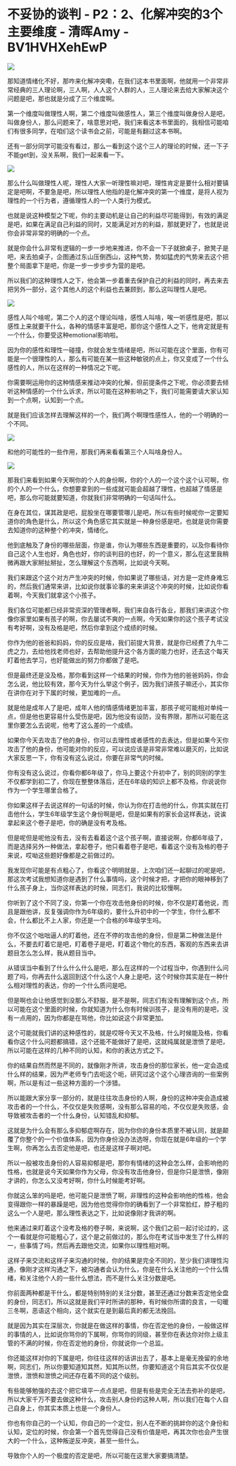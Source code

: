 # 不妥协的谈判 - P2：2、化解冲突的3个主要维度 - 清晖Amy - BV1HVHXehEwP

![](img/e631e2ea06feeb47d494261b92f96ec3_0.png)

那知道情绪化不好，那咋来化解冲突嘞，在我们这本书里面啊，他就用一个非常非常经典的三人理论啊，三人啊，人人这个人群的人，三人理论来去给大家解决这个问题是吧，那也就是分成了三个维度啊。

第一个维度叫做理性人啊，第二个维度叫做感性人，第三个维度叫做身份人是吧，叫做身份人，那么问题来了，啥意思对吧，我们来看这本书里面的，我相信可能咱们有很多同学，在咱们这个读书会之前，可能是有翻过这本书啊。

还有一部分同学可能没有看过，那么一看到这个这个三人的理论的时候，还一下子不能get到，没关系啊，我们一起来看一下。



![](img/e631e2ea06feeb47d494261b92f96ec3_2.png)

那么什么叫做理性人呢，理性人大家一听理性嘛对吧，理性肯定是要什么相对要镇定是吧啊，不要急是吧，所以理性人他指的是化解冲突的第一个维度，是将人视为理性的一个行为者，遵循理性人的一个人类行为模式。

也就是说这种模型之下呢，你的主要动机是让自己的利益尽可能得到，有效的满足是吧，如果在满足自己利益的同时，又能满足对方的利益，那就更好了，也就是说你会非常非常的明确的一个点。

就是你会什么非常有逻辑的一步一步地来推进，你不会一下子就掀桌子，掀凳子是吧，来去拍桌子，企图通过东山压倒西山，这种气势，势如猛虎的气势来去这个把整个局面拿下是吧，你是一步一步步步为营的是吧。

所以我们的这种理性人之下，他会第一步着重去保护自己的利益的同时，再去来去把另外一部分，这个其他人的这个利益也去兼顾到，那么这叫理性人是吧。



![](img/e631e2ea06feeb47d494261b92f96ec3_4.png)

感性人叫个啥呢，第二个人的这个理论叫啥，感性人叫啥，唉一听感性是吧，那以感性上来就要干什么，各种的情感丰富是吧，那你这个感性人之下，他肯定就是有一个什么，你要受这种emotional影响啦。

因为你的感性和理性一碰撞，你就会发生情绪是吧，所以可能在这个里面，你有可能是一个很理性的人，那么有可能在某一些这种敏锐的点上，你又变成了一个什么感性的人，所以在这样的一种情况之下呢。

你需要啊运用你的这种情感来推动冲突的化解，但前提条件之下呢，你必须要去倾听这种情感的一个什么诉求，所以可能在这种影响之下，我们可能需要请大家认知到一个点啊，认知到一个点。

就是我们应该怎样去理解这样的一个，我们两个啊理性感性人，他的一个明确的一个不同。

![](img/e631e2ea06feeb47d494261b92f96ec3_6.png)

和他的可能性的一些作用，那我们再来看看第三个人叫啥身份人。

![](img/e631e2ea06feeb47d494261b92f96ec3_8.png)

那我们来看到如果今天啊你的个人的身份啊，你的个人的一个这个这个认可啊，你的个人的一个什么，你想要拿到的一些成就可能会超越了理性，也超越了情感是吧，那么你可能就要知道，你就我们非常明确的一句话叫什么。

在身在其位，谋其政是吧，屁股坐在哪要管哪儿是吧，所以有些时候呢你一定要知道你的角色是什么，所以这个角色感它其实就是一种身份感是吧，也就是说你需要去知道你的这种整个的冲突，情绪化。

他到底触及了身份的哪些层面，你是谁，你认为哪些东西是重要的，以及你看待你自己这个人生也好，角色也好，你的谈判目的也好，的一个意义，那么在这里我稍微再跟大家掰扯掰扯，怎么理解这个东西啊，比如说今天啊。

我们来跟这个这个对方产生冲突的时候，你如果说了哪些话，对方是一定终身难忘的，然后我们通常来讲，比如说你就事论事的来来讲这个冲突的时候，比如说你看着啊，今天我们就拿这个小孩子。

我们各位可能都已经非常资深的管理者啊，我们来自各行各业，那我们来讲这个你像你家里如果有孩子的啊，你去屡试不爽的一点啊，今天如果你的这个孩子考试没有考好啊，没有及格是吧，然后你拿到这个成绩的时候。

你作为他的爸爸和妈妈，你的反应是啥，我们前提大背景，就是你已经费了九牛二虎之力，去给他找老师也好，去帮助他提升这个各方面的能力也好，还去这个每天盯着他去学习，也好能做出的努力你都做了是吧。

但是最终还是没及格，那你看到这样一个结果的时候，你作为他的爸爸妈妈，你会怎么说，他比较有效，那今天为什么举这个例子，因为我们讲孩子嘛还小，其实你在讲你在对于下属的时候，更加难的一点。

就是他是成年人了是吧，成年人他的情感情绪更加丰富，那孩子呢可能相对单纯一点，但是他也更容易什么受伤是吧，因为他没有设防，没有界限，那所以可能在这里你要怎么去说呢，他考了这么差的一个成绩。

如果你今天去攻击了他的身份，你可以去理性或者感性的去表达，但是如果今天你攻击了他的身份，他可能对你的反应，可以说应该是非常非常难以磨灭的，比如说大家反思一下，你有没有这么说过，你要在非常气的时候。

你有没有这么说过，你看你都6年级了，你马上要这个升初中了，别的同别的学生不仅都学到初二了，你现在整整体落后，还在6年级的知识上都不及格，你说说你作为一个学生哪里合格了。

你如果这样子去说这样的一句话的时候，你认为你在打击他的什么，你其实就在打击他什么，学生6年级学生这个身份啊是吧，但是如果有的家长会这样表达，说诶拿起来这个卷子是吧，你的确是没有考及格。

但是呢但是呢他没有去，没有去看着这个这个孩子啊，直接说啊，你都6年级了，而是选择另外一种做法，拿起卷子，他只看着卷子是吧，看着这个没有及格的卷子来说，哎呦这些题好像都是之前做过的。

我发现你可能是有点粗心了，你看这个明明就是，上次咱们还一起聊过的呢是吧，那这次考试我想知道你是遇到了什么事情吗，这个时候才把，才把你的眼神移到了什么孩子身上，当你这样表达的时候，同志们，我说的比较慢啊。

你听到了这个不同了没，你第一个你在攻击他身份的时候，你不仅是盯着他说，而且是跟他讲，反复强调你作为6年级的，要什么升初中的一个学生，你什么都不会，什么都比不上人家，你还是一个合格的6年级学生吗。

你不仅这个咄咄逼人的盯着他，还在不停的攻击他的身份，但是第二种做法是什么，不要去盯着它是吧，盯着卷子是吧，盯着这个物化的东西，客观的东西来去讲题目怎么怎么样，我从题目当中。

从错误当中看到了什么什么什么是吧，那么在这样的一个过程当中，你遇到什么问题了吗，你再去什么返回到这个什么这个人身上是吧，这个时候你其实是在一种什么相对理性的表达，你的一个什么质问是吧。

但是啊也会让他感觉到没那么不舒服，是不是啊，同志们有没有理解到这个点，所以可能在这个里面的时候，你就知道为什么你有时候训孩子，是没有用的是吧，没有一点用的，因为你都是在骂他，你比如说这个非常更加。

这个可能就我们讲的这种感性的，就是哎呀今天又不及格，什么时候能及格，你看看你这个什么问题都搞错，这个还能不能做好了是吧，这就纯属就是泄愤了是吧，所以可能在这样的几种不同的认知，和你的表达方式之下。

你的结果自然而然是不同的，就像刚才所讲，攻击身份的那位家长，他一定会造成什么样的结果，因为严老师专门去呃这个呃，研究过这个这个心理咨询的一些案例啊，所以是有过一些这种方面的一个涉猎。

所以能跟大家分享一部分的，就是往往攻击身份的人啊，身份的这种冲突会造成被攻击者的一个什么，不仅仅是失败感啊，没有那么容易的哈，不仅仅是失败感，会导致被攻击者的一个什么身份，认知错乱和抑郁。

这就是为什么会有那么多抑郁症啊存在，因为你你的身份本质里不被认同，就是颠覆了你整个的一个价值体系，因为你身份没办法选呀，你现在就是6年级的一个学生啊，你再怎么去否定他是吧，也还是这样子啊对吧。

所以一般被攻击身份的人容易抑郁是吧，那你有情绪的这种会怎么样，会影响他的性格，也就是说今天如果你作为父母，你没有攻击他身份，但是你只是泄愤，像刚才讲的，你怎么又没考好啊，你什么时候能考好啊。

你就这么笨的吗是吧，他可能只是泄愤了啊，非理性的这种会影响他的性格，他会变得跟你一样的暴躁是吧，因为他也觉得你你的确看到了一个非常脸红，脖子粗的这么一个人是吧，那么理性表达之下，比如说像刚才我讲的啊。

他来通过来盯着这个没考及格的卷子啊，来说啊，这个我们之前一起讨论过的，这个一看就是你可能粗心了，这个是之前做过的，那么你在考试当中发生了什么样的一，些事情了吗，然后再去跟他交流，如果你以理性相对啊。

这样子来交流和这样子来沟通的时候，你的结果是完全不同的，至少我们讲理性沟通，像刚才这样沟通之下，被沟通者会认为什么，你是在什么关注他的一个什么情绪，和关注他个人的一些什么想法，而不是什么关注分数是吧。

你前面两种都是干什么，都是特别特别的关注分数，甚至还通过分数来否定他全盘的身份，同志们，所以这就是我们平时所讲的那种，有时候你所谓的良言，一句暖三冬啊，恶语这个相向，这个就实在是到最后真的都无法挽回。

就是因为其实在深层次，你就是在做这样的事情，你在否定他的身份，一般做这样的事情的人，比如说你骂你的下属啊，你骂你的同级，甚至你在表达你对你上级主管的不满的时候，你在否定他的身份，你就说你一个总监。

你还能这样对你的下属是吧，你往往这样的话讲出去了，基本上是毫无挽留的余地啊，同志们，所以你要知道知其然，知其所以然，你要知道这个背后其实不仅仅是泄愤，泄愤和泄愤之间还存在着不同的这个级别。

有些能够勉强的去这个把它填平一点点是吧，但是有些是完全无法去弥补的是吧，所以大家千万不要去做这种什么，攻击别人身份的这种人啊，所以我们在每个人自己自身上，你其实本质上也是一个身份人。

你也有你自己的一个认知，你自己的一个定位，别人在不断的挑衅你的这个身份和认知，定位的时候，你会第一个首先觉得自己没有价值是吧，再其次你也会产生很大的一个什么，这种叛逆反冲突，甚至一些什么。

导致你个人的一个极度的否定是吧，所以可能在这里大家要搞清楚。